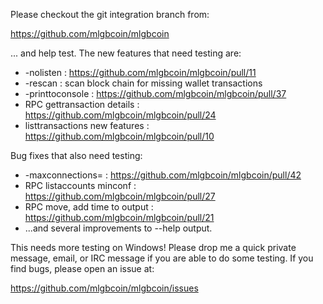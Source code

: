 Please checkout the git integration branch from:

https://github.com/mlgbcoin/mlgbcoin

... and help test.  The new features that need testing are:

* -nolisten : https://github.com/mlgbcoin/mlgbcoin/pull/11
* -rescan : scan block chain for missing wallet transactions
* -printtoconsole : https://github.com/mlgbcoin/mlgbcoin/pull/37
* RPC gettransaction details : https://github.com/mlgbcoin/mlgbcoin/pull/24
* listtransactions new features : https://github.com/mlgbcoin/mlgbcoin/pull/10

Bug fixes that also need testing:

* -maxconnections= : https://github.com/mlgbcoin/mlgbcoin/pull/42
* RPC listaccounts minconf : https://github.com/mlgbcoin/mlgbcoin/pull/27
* RPC move, add time to output : https://github.com/mlgbcoin/mlgbcoin/pull/21
* ...and several improvements to --help output.

This needs more testing on Windows!  Please drop me a quick private message, email, or IRC message if you are able to do some testing.  If you find bugs, please open an issue at:

https://github.com/mlgbcoin/mlgbcoin/issues
